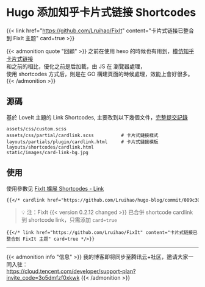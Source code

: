 # Hugo 添加知乎卡片式链接 Shortcodes


{{< link href="https://github.com/Lruihao/FixIt" content="卡片式链接已整合到 FixIt 主题" card=true >}}

{{< admonition quote "回顧" >}}
  之前在使用 hexo 的時候也有用到，[模仿知乎卡片式链接](/posts/linkcard/)  
  和之前的相比，優化之前是后加載，由 JS 在 瀏覽器處理，  
  使用 shortcodes 方式后，則是在 GO 構建頁面的時候處理，效能上會好很多。  
{{< /admonition >}}

<!--more-->
## 源碼
基於 LoveIt 主題的 Link Shortcodes, 主要改到以下幾個文件，[完整提交記錄](https://github.com/Lruihao/hugo-blog/commit/089c303693e806bff855ecf3fee110baa62b870b)  

    assets/css/custom.scss
    assets/css/partial/cardlink.scss          # 卡片式鏈接樣式
    layouts/partials/plugin/cardlink.html     # 卡片式鏈接模板
    layouts/shortcodes/cardlink.html
    static/images/card-link-bg.jpg

## 使用
使用參數见 [FixIt 擴展 Shortcodes - Link](https://fixit.lruihao.cn/zh-cn/theme-documentation-extended-shortcodes/#2-link)
```markdown
{{</* cardlink href="https://github.com/Lruihao/hugo-blog/commit/089c303693e806bff855ecf3fee110baa62b870b" content="知乎卡片式链接 Git 記錄" */>}}
```
> :bulb: 注：FixIt {{< version 0.2.12 changed >}} 已合併 shortcode cardlink 到 shortcode link，只需添加 `card=true`

```
{{</* link href="https://github.com/Lruihao/FixIt" content="卡片式链接已整合到 FixIt 主题" card=true */>}}
```

---

{{< admonition info "信息" >}}
  我的博客即将同步至腾讯云+社区，邀请大家一同入驻：  
  <https://cloud.tencent.com/developer/support-plan?invite_code=3o5dmfzf0xkwk>
{{< /admonition >}}

